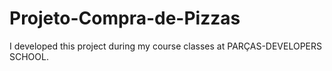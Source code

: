 # Projeto-Compra-de-Pizzas
I developed this project during my course classes at PARÇAS-DEVELOPERS SCHOOL.
